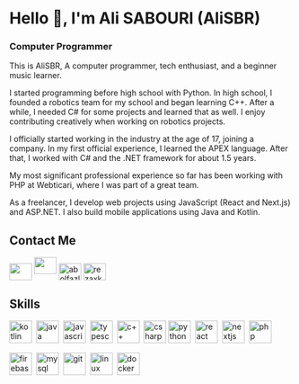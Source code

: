 # Hello 👋, I'm Ali SABOURI (AliSBR)
### Computer Programmer

This is AliSBR,
A computer programmer, tech enthusiast, and a beginner music learner.

I started programming before high school with Python.
In high school, I founded a robotics team for my school and began learning C++. After a while, I needed C# for some projects and learned that as well.
I enjoy contributing creatively when working on robotics projects.

I officially started working in the industry at the age of 17, joining a company. In my first official experience, I learned the APEX language.
After that, I worked with C# and the .NET framework for about 1.5 years.

My most significant professional experience so far has been working with PHP at Webticari, where I was part of a great team.

As a freelancer, I develop web projects using JavaScript (React and Next.js) and ASP.NET. I also build mobile applications using Java and Kotlin.

## Contact Me
<p align="left" dir="auto">
<a href="www.linkedin.com/in/ali-sabouri-b75130226/" rel="nofollow"><img align="center" src="https://raw.githubusercontent.com/rahuldkjain/github-profile-readme-generator/master/src/images/icons/Social/linked-in-alt.svg" height="30" width="40" style="max-width: 100%;"></a>
  <a href="https://x.com/justAli0369" target="_blank"><img src="https://img.icons8.com/ios-filled/50/twitterx--v1.png"  height="30" width="40" style="max-width: 100%;"></a> 
<a href="https://instagram.com/ali_sbr_01" rel="nofollow"><img align="center" src="https://raw.githubusercontent.com/rahuldkjain/github-profile-readme-generator/master/src/images/icons/Social/instagram.svg" alt="abolfazljzk" height="30" width="40" style="max-width: 100%;"></a>
<a href="https://medium.com/@alisabouri516" rel="nofollow"><img align="center" src="https://raw.githubusercontent.com/rahuldkjain/github-profile-readme-generator/master/src/images/icons/Social/medium.svg" alt="rezaxkhaleghi" height="30" width="40" style="max-width: 100%;"></a>


## Skills

<p align="left">
<img src="https://cdn.jsdelivr.net/gh/devicons/devicon/icons/kotlin/kotlin-original.svg" alt="kotlin" width="40" height="40"/>&nbsp;
<img src="https://cdn.jsdelivr.net/gh/devicons/devicon/icons/java/java-original.svg" alt="java" width="40" height="40"/>&nbsp;
<img src="https://cdn.jsdelivr.net/gh/devicons/devicon/icons/javascript/javascript-original.svg" alt="javascript" width="40" height="40"/>&nbsp;
<img src="https://cdn.jsdelivr.net/gh/devicons/devicon/icons/typescript/typescript-original.svg" alt="typescript" width="40" height="40"/>&nbsp;
<img src="https://upload.wikimedia.org/wikipedia/commons/1/18/ISO_C%2B%2B_Logo.svg" alt="c++" width="40" height="40"/>&nbsp;
<img src="https://cdn.jsdelivr.net/gh/devicons/devicon/icons/csharp/csharp-original.svg" alt="csharp" width="40" height="40"/>&nbsp;<img src="https://cdn.jsdelivr.net/gh/devicons/devicon/icons/python/python-original.svg" alt="python" width="40" height="40"/>&nbsp;
<img src="https://cdn.jsdelivr.net/gh/devicons/devicon/icons/react/react-original.svg" alt="react" width="40" height="40"/>&nbsp;
<img src="https://cdn.jsdelivr.net/gh/devicons/devicon/icons/nextjs/nextjs-original.svg" alt="nextjs" width="40" height="40"/>&nbsp;
<img src="https://cdn.jsdelivr.net/gh/devicons/devicon/icons/php/php-original.svg" alt="php" width="40" height="40"/>&nbsp;
  
  <br>
  
<img src="https://cdn.jsdelivr.net/gh/devicons/devicon/icons/firebase/firebase-plain.svg" alt="firebase" width="40" height="40"/>&nbsp;
<img src="https://cdn.jsdelivr.net/gh/devicons/devicon/icons/mysql/mysql-original.svg" alt="mysql" width="40" height="40"/>&nbsp;
<img src="https://cdn.jsdelivr.net/gh/devicons/devicon/icons/git/git-original.svg" alt="git" width="40" height="40"/>&nbsp;
<img src="https://cdn.jsdelivr.net/gh/devicons/devicon/icons/linux/linux-original.svg" alt="linux" width="40" height="40"/>&nbsp;
<img src="https://cdn.jsdelivr.net/gh/devicons/devicon/icons/docker/docker-original.svg" alt="docker" width="40" height="40"/>&nbsp;
</p>

